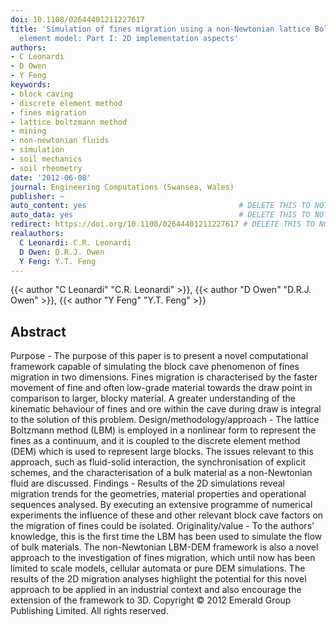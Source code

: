 ```yaml
---
doi: 10.1108/02644401211227617
title: 'Simulation of fines migration using a non-Newtonian lattice Boltzmann-discrete
  element model: Part I: 2D implementation aspects'
authors:
- C Leonardi
- D Owen
- Y Feng
keywords:
- block caving
- discrete element method
- fines migration
- lattice boltzmann method
- mining
- non-newtonian fluids
- simulation
- soil mechanics
- soil rheometry
date: '2012-06-08'
journal: Engineering Computations (Swansea, Wales)
publisher: ~
auto_content: yes                                  # DELETE THIS TO NOT AUTO GENERATE CONTENT
auto_data: yes                                     # DELETE THIS TO NOT AUTO GENERATE METADATA
redirect: https://doi.org/10.1108/02644401211227617 # DELETE THIS TO NOT REDIRECT
realauthors:
  C Leonardi: C.R. Leonardi
  D Owen: D.R.J. Owen
  Y Feng: Y.T. Feng
---
```

{{< author "C Leonardi" "C.R. Leonardi" >}}, {{< author "D Owen" "D.R.J. Owen" >}}, {{< author "Y Feng" "Y.T. Feng" >}}

## Abstract
Purpose - The purpose of this paper is to present a novel computational framework capable of simulating the block cave phenomenon of fines migration in two dimensions. Fines migration is characterised by the faster movement of fine and often low-grade material towards the draw point in comparison to larger, blocky material. A greater understanding of the kinematic behaviour of fines and ore within the cave during draw is integral to the solution of this problem. Design/methodology/approach - The lattice Boltzmann method (LBM) is employed in a nonlinear form to represent the fines as a continuum, and it is coupled to the discrete element method (DEM) which is used to represent large blocks. The issues relevant to this approach, such as fluid-solid interaction, the synchronisation of explicit schemes, and the characterisation of a bulk material as a non-Newtonian fluid are discussed. Findings - Results of the 2D simulations reveal migration trends for the geometries, material properties and operational sequences analysed. By executing an extensive programme of numerical experiments the influence of these and other relevant block cave factors on the migration of fines could be isolated. Originality/value - To the authors' knowledge, this is the first time the LBM has been used to simulate the flow of bulk materials. The non-Newtonian LBM-DEM framework is also a novel approach to the investigation of fines migration, which until now has been limited to scale models, cellular automata or pure DEM simulations. The results of the 2D migration analyses highlight the potential for this novel approach to be applied in an industrial context and also encourage the extension of the framework to 3D. Copyright © 2012 Emerald Group Publishing Limited. All rights reserved.
